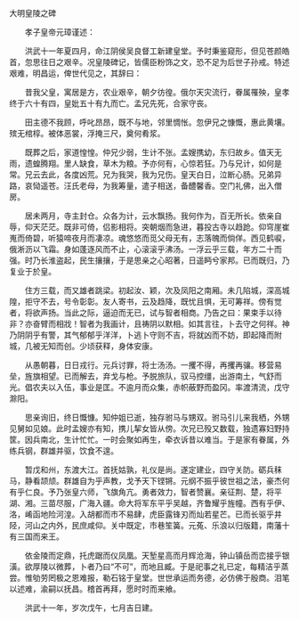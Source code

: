 大明皇陵之碑

　　孝子皇帝元璋谨述：

　　洪武十一年夏四月，命江阴侯吴良督工新建皇堂。予时秉鉴窥形，但见苍颜皓首，忽思往日之艰辛。况皇陵碑记，皆儒臣粉饰之文，恐不足为后世子孙戒。特述艰难，明昌运，俾世代见之，其辞曰：

　　昔我父皇，寓居是方，农业艰辛，朝夕彷徨。俄尔天灾流行，眷属罹殃，皇孝终于六十有四，皇妣五十有九而亡。孟兄先死，合家守丧。

　　田主德不我顾，呼叱昂昂，既不与地，邻里惆怅。忽伊兄之慷慨，惠此黄壤。殡无棺椁。被体恶裳，浮掩三尺，奠何肴浆。

　　既葬之后，家道惶惶。仲兄少弱，生计不张。孟嫂携幼，东归故乡。值天无雨，遗蝗腾翔。里人缺食，草木为粮。予亦何有，心惊若狂。乃与兄计，如何是常。兄云去此，各度凶荒。兄为我哭，我为兄伤。皇天白日，泣断心肠。兄弟异路，哀恸遥苍。汪氏老母，为我筹量，遣子相送，备醴馨香。空门礼佛，出入僧房。

　　居未两月，寺主封仓。众各为计，云水飘扬。我何作为，百无所长。依亲自辱，仰天茫茫。既非可倚，侣影相将。突朝烟而急进，暮投古寺以趋跄。仰穹崖崔嵬而倚碧，听猿啼夜月而凄凉。魂悠悠而觅父母无有，志落魄而倘佯。西见鹤唳，俄淅沥以飞霜。身如蓬逐风而不止，心滚滚乎沸汤。一浮云乎三载，年方二十而强。时乃长淮盗起，民生攘攘，于是思亲之心昭著，日遥眄兮家邦。已而既归，乃复业于於皇。

　　住方三载，而又雄者跳梁。初起汝、颖，次及凤阳之南厢。未几陷城，深高城隍，拒守不去，号令彰彰。友人寄书，云及趋降，既忧且惧，无可筹祥。傍有觉者，将欲声扬。当此之际，逼迫而无已，试与智者相商。乃告之曰：果束手以待非？亦奋臂而相戕！智者为我画计，且祷阴以默相。如其言往，卜去守之何祥。神乃阴阴乎有警，其气郁郁乎洋洋，卜逃卜守则不吉，将就凶而不妨，即起降而附城，几被无知而创。少顷获释，身体安康。

　　从愚朝暮，日日戎行。元兵讨罪，将士汤汤。一攫不得，再攫再骧。移营易垒，旌旗相望。已而解去，弃戈与枪。予脱旅队，驭马控缰，出游南土，气舒而光。倡农夫以入伍，事业是匡。不逾月而众集，赤帜蔽野而盈冈。率渡清流，戊守滁阳。

　　思亲询旧，终日慨慷。知仲姐已逝，独存驸马与甥双。驸马引儿来我栖，外甥见舅如见娘。此时孟嫂亦有知，携儿挈女皆从傍。次兄已殁又数载，独遗寡妇野持筐。因兵南北，生计忙忙。一时会聚如再生，牵衣诉昔以难当。于是家有眷属，外练兵钢，群雄并驱，饮食不遑。

　　暂戊和州，东渡大江。首抚姑孰，礼仪是尚。遂定建业，四守关防。砺兵秣马，静看颉颃。群雄自为乎声教，戈予天下铿锵。元纲不振乎彼世祖之法，豪杰何有乎仁良。予乃张皇六师，飞旗角亢。勇者效力，智者赞襄。亲征荆、楚，将平湖、湘。三苗尽服，广海入疆。命大将军东平乎吴越，齐鲁耀乎旌幢。西有乎伊、洛，崤函地险河湟。入胡都而市不易肆，虎臣露锋刃而灿若星芒。已而长驱乎井陉，河山之内外，民庶咸仰。关中既定，市巷笙簧。元菟、乐浪以归版籍，南藩十有三国而来王。

　　依金陵而定鼎，托虎踞而仪凤凰。天堑星高而月辉沧海，钟山镇岳而峦接乎银潢。欲厚陵以微葬，卜者乃曰“不可”，而地且臧。于是祀事之礼已定，每精洁乎蒸尝。惟劬劳罔极之恩难报，勒石铭于皇堂。世世承运而务德，必仿佛于殷商。泪笔以述难，渝嗣以抚昌。稽首再拜，愿时时而来飨。

　　洪武十一年，岁次戊午，七月吉日建。
